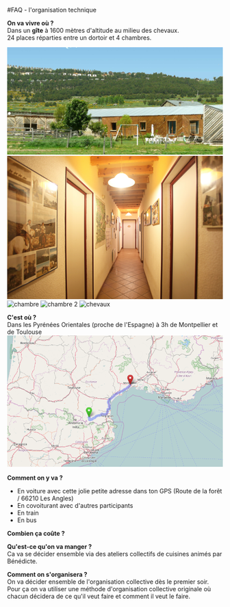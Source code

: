 #FAQ - l'organisation technique  

**On va vivre où ?**   
Dans un **gîte** à 1600 mètres d'altitude au milieu des chevaux.   
24 places réparties entre un dortoir et 4 chambres.  

![Gîte](https://github.com/pleinphare/documentation/blob/master/media/11380492393_e2c997fefe_o.jpg)
![couloir](https://github.com/pleinphare/documentation/blob/master/media/11824654643_a28a489409_o.jpg)
![chambre](https://github.com/pleinphare/documentation/blob/master/media/11370408026_02652bc92b_o.jp)
![chambre 2](https://github.com/pleinphare/documentation/blob/master/media/11370457293_0c098c4536_o.jpg)
![chevaux](https://github.com/pleinphare/documentation/blob/master/media/11380957135_e739e07619_o.jpg)  

**C'est où ?**  
Dans les Pyrénées Orientales (proche de l'Espagne) à 3h de Montpellier et de Toulouse  
![Carte](https://github.com/pleinphare/documentation/blob/master/media/Capture%20d%E2%80%99e%CC%81cran%202016-10-17%20a%CC%80%2012.12.20.png)  

**Comment on y va ?**  
- En voiture avec cette jolie petite adresse dans ton GPS (Route de la forêt / 66210 Les Angles)  
- En covoiturant avec d'autres participants  
- En train  
- En bus  

**Combien ça coûte ?**  

**Qu'est-ce qu'on va manger ?**   
Ca va se décider ensemble via des ateliers collectifs de cuisines animés par Bénédicte.  

**Comment on s'organisera ?**  
On va décider ensemble de l'organisation collective dès le premier soir. Pour ça on va utiliser une méthode d'organisation collective originale où chacun décidera de ce qu'il veut faire et comment il veut le faire.  
